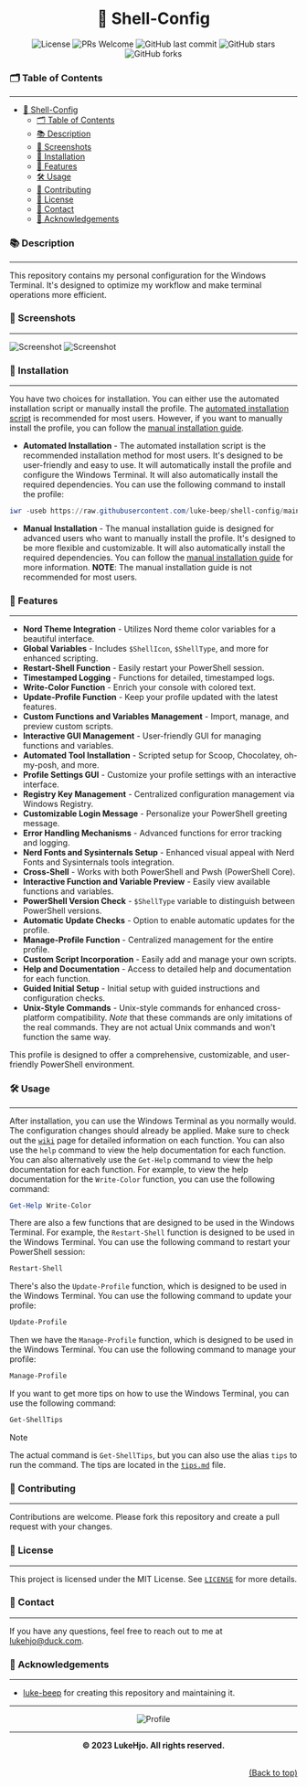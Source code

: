 <div align="center">

# 🐚 Shell-Config

![License](https://img.shields.io/badge/license-MIT-blue.svg)
![PRs Welcome](https://img.shields.io/badge/PRs-welcome-brightgreen.svg)
![GitHub last commit](https://img.shields.io/github/last-commit/luke-beep/shell-config)
![GitHub stars](https://img.shields.io/github/stars/luke-beep/shell-config)
![GitHub forks](https://img.shields.io/github/forks/luke-beep/shell-config)

</div>

### 🗂️ Table of Contents

---
<!-- no toc -->
- [🐚 Shell-Config](#-shell-config)
    - [🗂️ Table of Contents](#️-table-of-contents)
    - [📚 Description](#-description)
    - [📸 Screenshots](#-screenshots)
    - [🚀 Installation](#-installation)
    - [🌟 Features](#-features)
    - [🛠️ Usage](#️-usage)
    - [🤝 Contributing](#-contributing)
    - [📝 License](#-license)
    - [📮 Contact](#-contact)
    - [🌟 Acknowledgements](#-acknowledgements)

### 📚 Description

---

This repository contains my personal configuration for the Windows Terminal. It's designed to optimize my workflow and make terminal operations more efficient.

### 📸 Screenshots

---

![Screenshot](/assets/Product1.png)
![Screenshot](/assets/Product2.png)

### 🚀 Installation

---

You have two choices for installation. You can either use the automated installation script or manually install the profile. The [automated installation script](./scripts/install-configuration.ps1) is recommended for most users. However, if you want to manually install the profile, you can follow the [manual installation guide](./configs/installation.md).

- **Automated Installation** - The automated installation script is the recommended installation method for most users. It's designed to be user-friendly and easy to use. It will automatically install the profile and configure the Windows Terminal. It will also automatically install the required dependencies. You can use the following command to install the profile:

```powershell
iwr -useb https://raw.githubusercontent.com/luke-beep/shell-config/main/scripts/install-configuration.ps1 | iex
```

- **Manual Installation** - The manual installation guide is designed for advanced users who want to manually install the profile. It's designed to be more flexible and customizable. It will also automatically install the required dependencies. You can follow the [manual installation guide](./configs/installation.md) for more information. **NOTE**: The manual installation guide is not recommended for most users.

### 🌟 Features

---

- **Nord Theme Integration** - Utilizes Nord theme color variables for a beautiful interface.
- **Global Variables** - Includes `$ShellIcon`, `$ShellType`, and more for enhanced scripting.
- **Restart-Shell Function** - Easily restart your PowerShell session.
- **Timestamped Logging** - Functions for detailed, timestamped logs.
- **Write-Color Function** - Enrich your console with colored text.
- **Update-Profile Function** - Keep your profile updated with the latest features.
- **Custom Functions and Variables Management** - Import, manage, and preview custom scripts.
- **Interactive GUI Management** - User-friendly GUI for managing functions and variables.
- **Automated Tool Installation** - Scripted setup for Scoop, Chocolatey, oh-my-posh, and more.
- **Profile Settings GUI** - Customize your profile settings with an interactive interface.
- **Registry Key Management** - Centralized configuration management via Windows Registry.
- **Customizable Login Message** - Personalize your PowerShell greeting message.
- **Error Handling Mechanisms** - Advanced functions for error tracking and logging.
- **Nerd Fonts and Sysinternals Setup** - Enhanced visual appeal with Nerd Fonts and Sysinternals tools integration.
- **Cross-Shell** - Works with both PowerShell and Pwsh (PowerShell Core).
- **Interactive Function and Variable Preview** - Easily view available functions and variables.
- **PowerShell Version Check** - `$ShellType` variable to distinguish between PowerShell versions.
- **Automatic Update Checks** - Option to enable automatic updates for the profile.
- **Manage-Profile Function** - Centralized management for the entire profile.
- **Custom Script Incorporation** - Easily add and manage your own scripts.
- **Help and Documentation** - Access to detailed help and documentation for each function.
- **Guided Initial Setup** - Initial setup with guided instructions and configuration checks.
- **Unix-Style Commands** - Unix-style commands for enhanced cross-platform compatibility. *Note* that these commands are only imitations of the real commands. They are not actual Unix commands and won't function the same way.

This profile is designed to offer a comprehensive, customizable, and user-friendly PowerShell environment.

### 🛠️ Usage

---

After installation, you can use the Windows Terminal as you normally would. The configuration changes should already be applied. Make sure to check out the [`wiki`](https://github.com/luke-beep/shell-config/wiki/) page for detailed information on each function. You can also use the `help` command to view the help documentation for each function. You can also alternatively use the `Get-Help` command to view the help documentation for each function. For example, to view the help documentation for the `Write-Color` function, you can use the following command:

```powershell
Get-Help Write-Color
```

There are also a few functions that are designed to be used in the Windows Terminal. For example, the `Restart-Shell` function is designed to be used in the Windows Terminal. You can use the following command to restart your PowerShell session:

```powershell
Restart-Shell
```

There's also the `Update-Profile` function, which is designed to be used in the Windows Terminal. You can use the following command to update your profile:

```powershell
Update-Profile
```

Then we have the `Manage-Profile` function, which is designed to be used in the Windows Terminal. You can use the following command to manage your profile:

```powershell
Manage-Profile
```

If you want to get more tips on how to use the Windows Terminal, you can use the following command:

```powershell
Get-ShellTips
```

> [!NOTE]
> The actual command is `Get-ShellTips`, but you can also use the alias `tips` to run the command. The tips are located in the [`tips.md`](/configs/pwsh/tips.md) file.

### 🤝 Contributing

---

Contributions are welcome. Please fork this repository and create a pull request with your changes.

### 📝 License

---

This project is licensed under the MIT License. See [`LICENSE`](LICENSE) for more details.

### 📮 Contact

---

If you have any questions, feel free to reach out to me at [lukehjo@duck.com](mailto:lukehjo@duck.com).

### 🌟 Acknowledgements

---

- [luke-beep](https://github.com/luke-beep) for creating this repository and maintaining it.

---

<p align="center">
  <img src="assets/LukeHjo.png" alt="Profile" />
</p>

---

**<div align="center" id="footer">© 2023 LukeHjo. All rights reserved. <div>**
<br>

<div align="right"><a href="#">(Back to top)</a></div>
